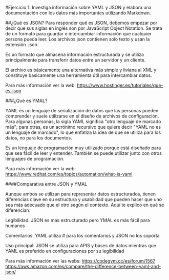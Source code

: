 #Ejercicio 1:	Investiga información sobre YAML y JSON y elabora una documentación con los datos más importantes utilizando Markdown.

##¿Qué es JSON?
Para responder qué es JSON, debemos empezar por decir que sus siglas en inglés son por JavaScript Object Notation. Se trata de un formato para guardar e intercambiar información que cualquier persona pueda leer. Los archivos json contienen solo texto y usan la extensión .json.

Es un formato que almacena información estructurada y se utiliza principalmente para transferir datos entre un servidor y un cliente.

El archivo es básicamente una alternativa más simple y liviana al XML y constituye basicamente una herramienta útil para intercambiar datos.

Para más información ver la web:
https://www.hostinger.es/tutoriales/que-es-json 

###¿Qué es YMAL?

YAML es un lenguaje de serialización de datos que las personas pueden comprender y suele utilizarse en el diseño de archivos de configuración. Para algunas personas, la sigla YAML significa "otro lenguaje de marcado más"; para otras, es un acrónimo recursivo que quiere decir "YAML no es un lenguaje de marcado", lo que enfatiza la idea de que se utiliza para los datos, no para los documentos. 

Es un lenguaje de programación muy utilizado porque está diseñado para que sea fácil de leer y entender. También se puede utilizar junto con otros lenguajes de programación. 

Para más información ver la web:
https://www.redhat.com/es/topics/automation/what-is-yaml

####Comparativa entre JSON y YMAL

Aunque ambos se utilizan para representar datos estructurados, tienen diferencias clave en su estructura y usabilidad que pueden hacer que uno sea más adecuado que el otro según el contexto. Aquí te explico en qué se diferencian:

Legibilidad: JSON es mas estructurado pero YMAL es más fácil para humanos

Comentarios: YAML utiliza # para los comentarios y JSON no los soporta

Uso principal: JSON se utiliza para APIS y bases de datos mientras que YAML es preferido en configuraciones por su legibilidad

Para más información ver las webs:
https://codegym.cc/es/forum/1567
https://aws.amazon.com/es/compare/the-difference-between-yaml-and-json/
